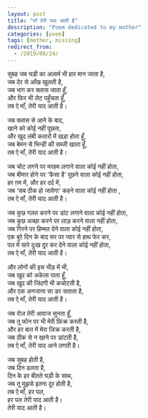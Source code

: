 ```yaml
---
layout: post
title: "माँ तेरी याद आती है"
description: "Poem dedicated to my mother"
categories: [poem]
tags: [mother, missing]
redirect_from:
  - /2019/08/24/
---
```


सुबह जब घड़ी का अलार्म भी हार मान जाता है,\
जब देर से आँख खुलती है,\
जब भाग कर क्लास जाता हूँ,\
और फिर भी लेट पहुँचता हूँ,\
तब ऐ माँ, तेरी याद आती है।

जब क्लास से आने के बाद,\
खाने को कोई नहीं पूछता,\
और खुद लंबी कतारों में खड़ा होता हूँ,\
जब बेमन से भिन्डी की सब्जी खाता हूँ,\
तब ऐ माँ, तेरी याद आती है।

जब चोट लगने पर मरहम लगाने वाला कोई नहीं होता,\
जब बीमार होने पर 'कैसा है' पूछने वाला कोई नहीं होता,\
हर ग़म में, और हर दर्द में,\
जब 'सब ठीक हो जायेगा' कहने वाला कोई नहीं होता ,\
तब ऐ माँ, तेरी याद आती है।

जब कुछ गलत करने पर डांट लगाने वाला कोई नहीं होता,\
जब कुछ अच्छा करने पर लाड़ करने वाला नहीं होता,\
जब गिरने पर हिम्मत देने वाला कोई नहीं होता,\
एक बुरे दिन के बाद सर पर प्यार से हाथ फेर कर,\
पल में सारे दुःख दूर कर देने वाला कोई नहीं होता,\
तब ऐ माँ, तेरी याद आती है।

और लोगों की इस भीड़ में भी,\
जब खुद को अकेला पाता हूँ,\
जब खुद की जिंदगी भी कचोटती है,\
और एक अनजाना सा डर सताता है,\
तब ऐ माँ, तेरी याद आती है।

जब रोज़ तेरी आवाज सुनता हूँ,\
जब तू फोन पर भी मेरी फ़िक्र करती है,\
और हर बात में मेरा ज़िक्र करती है,\
जब ठीक से न खाने पर डांटती है,\
तब ऐ माँ, तेरी याद आने लगती है।

जब सुबह होती है,\
जब दिन ढलता है,\
दिन के हर बीतते घड़ी के साथ,\
जब तू मुझसे इतना दूर होती है,\
तब ऐ माँ, हर पल,\
हर पल तेरी याद आती है।\
तेरी याद आती है।
